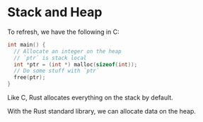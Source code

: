# Stack and Heap

To refresh, we have the following in C:

```c
int main() {
  // Allocate an integer on the heap
  // `ptr` is stack local
  int *ptr = (int *) malloc(sizeof(int));
  // Do some stuff with `ptr`
  free(ptr);
}
```

Like C, Rust allocates everything on the stack by default.

With the Rust standard library, we can allocate data on the heap.
